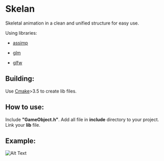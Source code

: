 # Skelan
Skeletal animation in a clean and unified structure for easy use.

Using libraries:

+ [assimp](https://github.com/assimp/assimp)

+ [glm](https://glm.g-truc.net/0.9.9/index.html)

+ [glfw](https://www.glfw.org/)

## Building:

Use [Cmake](https://cmake.org/download/)>3.5 to create lib files.

## How to use:

Include **"GameObject.h"**. Add all file in **include** directory to your project. Link your **lib** file.

## Example:

![Alt Text](https://media.giphy.com/media/SYvUAr66dVr1SHAVAP/giphy.gif)
